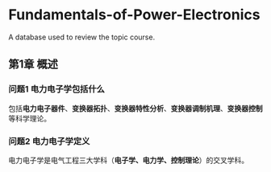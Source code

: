 # Fundamentals-of-Power-Electronics
A database used to review the topic course.
## 第1章 概述
### 问题1 电力电子学包括什么
包括**电力电子器件**、**变换器拓扑**、**变换器特性分析**、**变换器调制机理**、**变换器控制**等科学理论。
### 问题2 电力电子学定义
电力电子学是电气工程三大学科（**电子学、电力学、控制理论**）的交叉学科。

